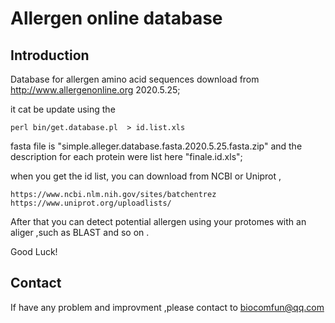 # Allergen online database

## Introduction

  Database for allergen amino acid sequences download from http://www.allergenonline.org 2020.5.25;

  it cat be update using the 
  ```
  perl bin/get.database.pl  > id.list.xls

  ``` 
  fasta file is "simple.alleger.database.fasta.2020.5.25.fasta.zip" and the description for each protein were list here "finale.id.xls";


  when you get the id list, you can download from NCBI or Uniprot ,

  ```
  https://www.ncbi.nlm.nih.gov/sites/batchentrez
  https://www.uniprot.org/uploadlists/

  ```

  After that you can detect potential allergen using your protomes with an aliger ,such as BLAST and so on .

  Good Luck!

## Contact

If have any problem and improvment ,please contact to biocomfun@qq.com
